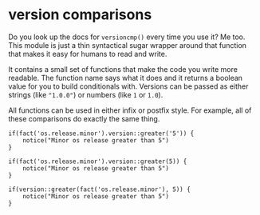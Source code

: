 # version comparisons

Do you look up the docs for `versioncmp()` every time you use it? Me too. This
module is just a thin syntactical sugar wrapper around that function that makes
it easy for humans to read and write.

It contains a small set of functions that make the code you write more readable.
The function name says what it does and it returns a boolean value for you to
build conditionals with. Versions can be passed as either strings (like
`"1.0.0"`) or numbers (like `1` or `1.0`).

All functions can be used in either infix or postfix style. For example, all of
these comparisons do exactly the same thing.

```
if(fact('os.release.minor').version::greater('5')) {
    notice("Minor os release greater than 5")
}

if(fact('os.release.minor').version::greater(5)) {
    notice("Minor os release greater than 5")
}

if(version::greater(fact('os.release.minor'), 5)) {
    notice("Minor os release greater than 5")
}
```

